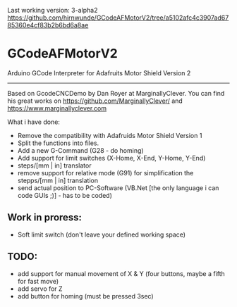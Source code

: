 Last working version: 3-alpha2
https://github.com/hirnwunde/GCodeAFMotorV2/tree/a5102afc4c3907ad6785360e4cf83b2b6bd6a8ae

GCodeAFMotorV2
==============

Arduino GCode Interpreter for Adafruits Motor Shield Version 2

--------------

Based on GcodeCNCDemo by Dan Royer at MarginallyClever.
You can find his great works on https://github.com/MarginallyClever/
and https://www.marginallyclever.com

What i have done:

 - Remove the compatibility with Adafruids Motor Shield Version 1
 - Split the functions into files.
 - Add a new G-Command (G28 - do homing)
 - Add support for limit switches (X-Home, X-End, Y-Home, Y-End)
 - steps/[mm | in] translator
 - remove support for relative mode (G91) for simplification the stepps/[mm | in] translation
 - send actual position to PC-Software (VB.Net [the only language i can code GUIs ;)] - has to be coded)
 
Work in proress:
--------------

 - Soft limit switch (don't leave your defined working space)

TODO:
--------------

 - add support for manual movement of X & Y (four buttons, maybe a fifth for fast move)
 - add servo for Z 
 - add button for homing (must be pressed 3sec)
 
